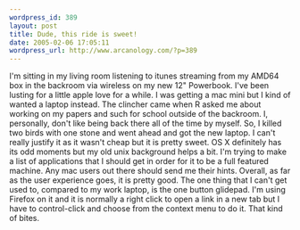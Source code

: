 ```yaml
--- 
wordpress_id: 389
layout: post
title: Dude, this ride is sweet!
date: 2005-02-06 17:05:11
wordpress_url: http://www.arcanology.com/?p=389
---
```

I'm sitting in my living room listening to itunes streaming from my AMD64 box in the backroom via wireless on my new 12" Powerbook. I've been lusting for a little apple love for a while. I was getting a mac mini but I kind of wanted a laptop instead. The clincher came when R asked me about working on my papers and such for school outside of the backroom. I, personally, don't like being back there all of the time by myself. So, I killed two birds with one stone and went ahead and got the new laptop. I can't really justify it as it wasn't cheap but it is pretty sweet. OS X definitely has its odd moments but my old unix background helps a bit. I'm trying to make a list of applications that I should get in order for it to be a full featured machine. Any mac users out there should send me their hints. Overall, as far as the user experience goes, it is pretty good. The one thing that I can't get used to, compared to my work laptop, is the one button glidepad. I'm using Firefox on it and it is normally a right click to open a link in a new tab but I have to control-click and choose from the context menu to do it. That kind of bites.